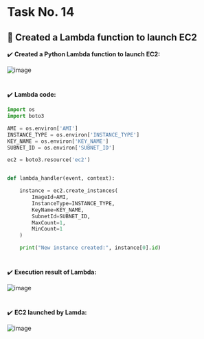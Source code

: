 # Task No. 14
## :memo: Created a Lambda function to launch EC2
:heavy_check_mark: **Created a Python Lambda function to launch EC2:**

![image](https://github.com/ali-arifin/AWS-Cloud-Internship-2022-/assets/103297661/caf297d6-8d01-4507-a6d4-1dbdd544e6d8)


#
:heavy_check_mark: **Lambda code:**
```python
import os
import boto3

AMI = os.environ['AMI']
INSTANCE_TYPE = os.environ['INSTANCE_TYPE']
KEY_NAME = os.environ['KEY_NAME']
SUBNET_ID = os.environ['SUBNET_ID']

ec2 = boto3.resource('ec2')


def lambda_handler(event, context):

    instance = ec2.create_instances(
        ImageId=AMI,
        InstanceType=INSTANCE_TYPE,
        KeyName=KEY_NAME,
        SubnetId=SUBNET_ID,
        MaxCount=1,
        MinCount=1
    )

    print("New instance created:", instance[0].id)
```

#
:heavy_check_mark: **Execution result of Lambda:**

![image](https://github.com/ali-arifin/AWS-Cloud-Internship-2022-/assets/103297661/59dd0dc2-cceb-4797-8ad2-002e98d4cd51)


#
:heavy_check_mark: **EC2 launched by Lamda:**

![image](https://github.com/ali-arifin/AWS-Cloud-Internship-2022-/assets/103297661/4b0759cf-bde6-4852-9bb7-c68e9ae6b7e0)

